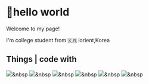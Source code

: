 
# 👏hello world

 Welcome to my page! 

 I'm college student from 🇰🇷 lorient,Korea

## Things | code with

<img src="https://img.shields.io/badge/Python-3776AB?style=flat&logo=Python&logoColor=white"/></a>&nbsp
<img src="https://img.shields.io/badge/Yolo-00FFFF?style=flat&logo=Yolo&logoColor=white"/></a>&nbsp
<img src="https://img.shields.io/badge/Tensorflow-FF6F00?style=flat&logo=Tensorflow&logoColor=white"/></a>&nbsp
<img src="https://img.shields.io/badge/GitHub-181717?style=flat&logo=GitHub&logoColor=white"/></a>&nbsp
<img src="https://img.shields.io/badge/Git-F05032?style=flat&logo=Git&logoColor=white"/></a>&nbsp
<img src="https://img.shields.io/badge/Docker-2496ED?style=flat&logo=Docker&logoColor=white"/></a>&nbsp
<!--
**youjiwan/youjiwan** is a ✨ _special_ ✨ repository because its `README.md` (this file) appears on your GitHub profile.

Here are some ideas to get you started:

- 🔭 I’m currently working on ...
- 🌱 I’m currently learning ...
- 👯 I’m looking to collaborate on ...
- 🤔 I’m looking for help with ...
- 💬 Ask me about ...
- 📫 How to reach me: ...
- 😄 Pronouns: ...
- ⚡ Fun fact: ...
-->
